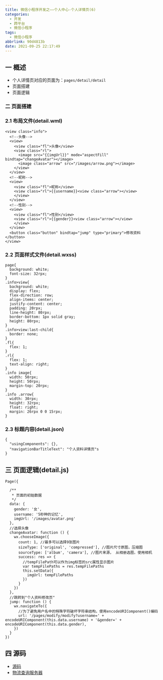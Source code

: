 ```yaml
---
title: 微信小程序开发之——个人中心-个人详情页(6)
categories:
  - 开发
  - 跨平台
  - 微信小程序
tags:
  - 微信小程序
abbrlink: 90d4813b
date: 2021-09-25 22:17:49
---
```

## 一 概述

* 个人详情页对应的页面为：`pages/detail/detail`
* 页面搭建
* 页面逻辑

<!--more-->

### 二 页面搭建

### 2.1 布局文件(detail.wml)

```
<view class="info">
  <!--头像-->
  <view>
    <view class="fl">头像</view>
    <view class="rl">
      <image src="{{imgUrl}}" mode="aspectFill" bindtap="changeAvatar"></image>
      <image class="arrow" src="/images/arrow.png"></image>
    </view>
  </view>
  <!--昵称-->
  <view>
    <view class="fl">昵称</view>
    <view class="rl">{{username}}<view class="arrow"></view>
    </view>
  </view>
  <!--性别-->
  <view>
    <view class="fl">性别</view>
    <view class="rl">{{gender}}<view class="arrow"></view>
    </view>
  </view>
  <button class="button" bindtap="jump" type="primary">修改资料</button>
</view>
```

### 2.2 页面样式文件(detail.wxss)

```
page{
  background: white;
  font-size: 32rpx;
}
.info>view{
  background: white;
  display: flex;
  flex-direction: row;
  align-items: center;
  justify-content: center;
  padding: 20rpx;
  line-height: 80rpx;
  border-bottom: 1px solid gray;
  height: 80rpx;
}
.info>view:last-child{
  border: none;
}
.fl{
  flex: 1;
}
.rl{
  flex: 1;
  text-align: right;
}
.info image{
  width: 50rpx;
  height: 50rpx;
  margin-top: 20rpx;
}
.info .arrow{
  width: 30rpx;
  height: 32rpx;
  float: right;
  margin: 26rpx 0 0 15rpx;
}
```

### 2.3 标题内容(detail.json)

```
{
  "usingComponents": {},
  "navigationBarTitleText": "个人资料详情页"s
}
```

## 三 页面逻辑(detail.js)

```
Page({

  /**
   * 页面的初始数据
   */
  data: {
    gender: '女',
    username: '5秒种的记忆',
    imgUrl: '/images/avatar.png'
  },
  //选择头像
  changeAvatar: function () {
    wx.chooseImage({
      count: 1, //最多可以选择9张图片
      sizeType: ['original', 'compressed'], //图片尺寸原图，压缩图
      sourceType: ['album', 'camera'], //图片来源， 从相册选图，使用相机
      success: res => {
        //tempFilePath可以作为img标签的src属性显示图片
        var tempFilePaths = res.tempFilePaths
        this.setData({
          imgUrl: tempFilePaths
        })
      }
    })
  },
  //跳转到"个人资料修改页"
  jump: function () {
    wx.navigateTo({
      //为了避免用户名中的特殊字符破坏字符串结构，使用encodeURIComponent()编码
      url: '/pages/modify/modify?username=' + encodeURIComponent(this.data.username) + '&gender=' + encodeURIComponent(this.data.gender),
    })
  }
})
```

## 四 源码

* [源码](https://download.csdn.net/download/Calvin_zhou/24419372)
* [物流查询服务器](https://download.csdn.net/download/Calvin_zhou/24686269)